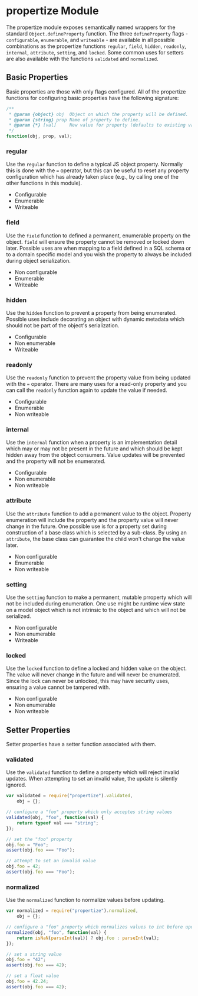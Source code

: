 propertize Module
=================
The propertize module exposes semantically named wrappers for the standard
`Object.defineProperty` function.  The three `defineProperty` flags -
`configurable`, `enumerable`, and `writeable` - are available in all possible
combinations as the propertize functions `regular`, `field`, `hidden`,
`readonly`, `internal`, `attribute`, `setting`, and `locked`.  Some common uses
for setters are also available with the functions `validated` and `normalized`.

Basic Properties
----------------
Basic properties are those with only flags configured.  All of the propertize
functions for configuring basic properties have the following signature:

```js
/**
 * @param {object} obj  Object on which the property will be defined.
 * @param {string} prop Name of property to define.
 * @param {*} [val]     New value for property (defaults to existing value).
 */
function(obj, prop, val);
```

### regular
Use the `regular` function to define a typical JS object property.  Normally
this is done with the `=` operator, but this can be useful to reset any property
configuration which has already taken place (e.g., by calling one of the other
functions in this module).

 * Configurable
 * Enumerable
 * Writeable

### field
Use the `field` function to defined a permanent, enumerable property on the
object.  `field` will ensure the property cannot be removed or locked down
later.  Possible uses are when mapping to a field defined in a SQL schema or to
a domain specific model and you wish the property to always be included during
object serialization.

 * Non configurable
 * Enumerable
 * Writeable

### hidden
Use the `hidden` function to prevent a property from being enumerated.  Possible
uses include decorating an object with dynamic metadata which should not be part
of the object's serialization.

 * Configurable
 * Non enumerable
 * Writeable

### readonly
Use the `readonly` function to prevent the property value from being updated
with the `=` operator.  There are many uses for a read-only property and you
can call the `readonly` function again to update the value if needed.

 * Configurable
 * Enumerable
 * Non writeable

### internal
Use the `internal` function when a property is an implementation detail which
may or may not be present in the future and which should be kept hidden away
from the object consumers.  Value updates will be prevented and the property
will not be enumerated.

 * Configurable
 * Non enumerable
 * Non writeable

### attribute
Use the `attribute` function to add a permanent value to the object.  Property
enumeration will include the property and the property value will never change
in the future.  One possible use is for a property set during construction of a
base class which is selected by a sub-class.  By using an `attribute`, the base
class can guarantee the child won't change the value later.

 * Non configurable
 * Enumerable
 * Non writeable

### setting
Use the `setting` function to make a permanent, mutable prroperty which will not
be included during enumeration.  One use might be runtime view state on a
model object which is not intrinsic to the object and which will not be
serialized.

 * Non configurable
 * Non enumerable
 * Writeable

### locked
Use the `locked` function to define a locked and hidden value on the object.
The value will never change in the future and will never be enumerated.  Since
the lock can never be unlocked, this may have security uses, ensuring a value
cannot be tampered with.

 * Non configurable
 * Non enumerable
 * Non writeable

Setter Properties
-----------------
Setter properties have a setter function associated with them.

### validated
Use the `validated` function to define a property which will reject invalid
updates.  When attempting to set an invalid value, the update is silently
ignored.

```js
var validated = require("propertize").validated,
    obj = {};

// configure a "foo" property which only acceptes string values
validated(obj, "foo", function(val) {
    return typeof val === "string";
});

// set the "foo" property
obj.foo = "Foo";
assert(obj.foo === "Foo");

// attempt to set an invalid value
obj.foo = 42;
assert(obj.foo === "Foo");
```

### normalized
Use the `normalized` function to normalize values before updating.

```js
var normalized = require("propertize").normalized,
    obj = {};

// configure a "foo" property which normalizes values to int before updating.
normalized(obj, "foo", function(val) {
    return isNaN(parseInt(val)) ? obj.foo : parseInt(val);
});

// set a string value
obj.foo = "42";
assert(obj.foo === 42);

// set a float value
obj.foo = 42.24;
assert(obj.foo === 42);
```

